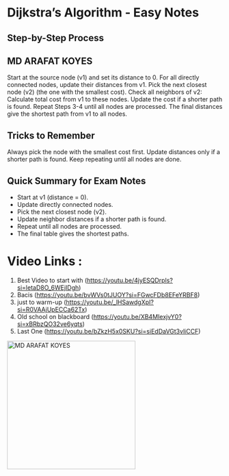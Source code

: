 # Dijkstra’s Algorithm - Easy Notes

## Step-by-Step Process

## MD ARAFAT KOYES

Start at the source node (v1) and set its distance to 0.
For all directly connected nodes, update their distances from v1.
Pick the next closest node (v2) (the one with the smallest cost).
Check all neighbors of v2:
Calculate total cost from v1 to these nodes.
Update the cost if a shorter path is found.
Repeat Steps 3-4 until all nodes are processed.
The final distances give the shortest path from v1 to all nodes.

## Tricks to Remember
Always pick the node with the smallest cost first.
Update distances only if a shorter path is found.
Keep repeating until all nodes are done.

## Quick Summary for Exam Notes
- Start at v1 (distance = 0).
- Update directly connected nodes.
- Pick the next closest node (v2).
- Update neighbor distances if a shorter path is found.
- Repeat until all nodes are processed.
- The final table gives the shortest paths.

# Video Links : 
1) Best Video to start with (https://youtu.be/4jyESQDrpls?si=letaD8O_6WEjIDgh)
2) Bacis (https://youtu.be/bvWVs0tJUOY?si=FGwcFDb8EFeYRBF8)
3) just to warm-up (https://youtu.be/_lHSawdgXpI?si=R0VAAjUpECCa62Tx)
4) Old school on blackboard (https://youtu.be/XB4MIexjvY0?si=xBRbzQO32ve6yqts)
5) Last One (https://youtu.be/bZkzH5x0SKU?si=siEdDaVGt3vliCCF)

<p><img src="" alt="MD ARAFAT KOYES" width="300px"/><p>
